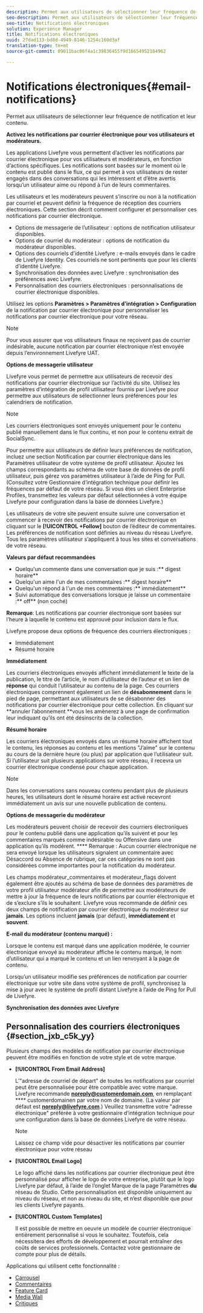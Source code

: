 ```yaml
---
description: Permet aux utilisateurs de sélectionner leur fréquence de notification et leur contenu.
seo-description: Permet aux utilisateurs de sélectionner leur fréquence de notification et leur contenu.
seo-title: Notifications électroniques
solution: Experience Manager
title: Notifications électroniques
uuid: 27dad133-bd8d-4949-8146-1254c160d3af
translation-type: tm+mt
source-git-commit: 09011bac06f4a1c39836455f9d16654952184962

---
```



# Notifications électroniques{#email-notifications}

Permet aux utilisateurs de sélectionner leur fréquence de notification et leur contenu.

**Activez les notifications par courrier électronique pour vos utilisateurs et modérateurs.**

Les applications Livefyre vous permettent d’activer les notifications par courrier électronique pour vos utilisateurs et modérateurs, en fonction d’actions spécifiques. Les notifications sont basées sur le moment où le contenu est publié dans le flux, ce qui permet à vos utilisateurs de rester engagés dans des conversations qui les intéressent et d’être avertis lorsqu’un utilisateur aime ou répond à l’un de leurs commentaires.

Les utilisateurs et les modérateurs peuvent s’inscrire ou non à la notification par courriel et peuvent définir la fréquence de réception des courriers électroniques. Cette section décrit comment configurer et personnaliser ces notifications par courrier électronique.

* Options de messagerie de l’utilisateur : options de notification utilisateur disponibles.
* Options de courriel du modérateur : options de notification du modérateur disponibles.
* Options des courriels d'identité Livefyre : e-mails envoyés dans le cadre de Livefyre Identity. Ces courriels ne sont pertinents que pour les clients d’identité Livefyre.
* Synchronisation des données avec Livefyre : synchronisation des préférences avec Livefyre.
* Personnalisation des courriers électroniques : personnalisations de courrier électronique disponibles.

Utilisez les options **Paramètres &gt; Paramètres d’intégration &gt; Configuration** de la notification par courrier électronique pour personnaliser les notifications par courrier électronique pour votre réseau.

>[!NOTE]
>
>Pour vous assurer que vos utilisateurs finaux ne reçoivent pas de courrier indésirable, aucune notification par courrier électronique n’est envoyée depuis l’environnement Livefyre UAT.

**Options de messagerie utilisateur**

Livefyre vous permet de permettre aux utilisateurs de recevoir des notifications par courrier électronique sur l’activité du site. Utilisez les paramètres d’intégration de profil utilisateur fournis par Livefyre pour permettre aux utilisateurs de sélectionner leurs préférences pour les calendriers de notification.

>[!NOTE]
>
>Les courriers électroniques sont envoyés uniquement pour le contenu publié manuellement dans le flux continu, et non pour le contenu extrait de SocialSync.

Pour permettre aux utilisateurs de définir leurs préférences de notification, incluez une section Notification par courrier électronique dans les Paramètres utilisateur de votre système de profil utilisateur. Ajoutez les champs correspondants au schéma de votre base de données de profil utilisateur, puis gérez vos paramètres utilisateur à l’aide de Ping for Pull. (Consultez votre Gestionnaire d’intégration technique pour définir les fréquences par défaut de votre réseau. Si vous êtes un client Enterprise Profiles, transmettez les valeurs par défaut sélectionnées à votre équipe Livefyre pour configuration dans la base de données Livefyre.)

Les utilisateurs de votre site peuvent ensuite suivre une conversation et commencer à recevoir des notifications par courrier électronique en cliquant sur le **[!UICONTROL +Follow]** bouton de l’éditeur de commentaires. Les préférences de notification sont définies au niveau du réseau Livefyre. Tous les paramètres utilisateur s’appliquent à tous les sites et conversations de votre réseau.

**Valeurs par défaut recommandées**

* Quelqu'un commente dans une conversation que je suis :** digest horaire**
* Quelqu'un aime l'un de mes commentaires :** digest horaire**
* Quelqu'un répond à l'un de mes commentaires :** immédiatement**
* Suivi automatique des conversations lorsque je laisse un commentaire :** off** (non coché)

**Remarque**: Les notifications par courrier électronique sont basées sur l’heure à laquelle le contenu est approuvé pour inclusion dans le flux.

Livefyre propose deux options de fréquence des courriers électroniques :

* Immédiatement
* Résumé horaire

**Immédiatement**

Les courriers électroniques envoyés affichent immédiatement le texte de la publication, le titre de l’article, le nom d’utilisateur de l’auteur et un lien de **réponse** qui conduit l’utilisateur au contenu de la page. Ces courriers électroniques comprennent également un lien de **désabonnement** dans le pied de page, permettant aux utilisateurs de se désabonner des notifications par courrier électronique pour cette collection. En cliquant sur **annuler l’abonnement **vous les amènerez à une page de confirmation leur indiquant qu’ils ont été désinscrits de la collection.

**Résumé horaire**

Les courriers électroniques envoyés dans un résumé horaire affichent tout le contenu, les réponses au contenu et les mentions "J’aime" sur le contenu au cours de la dernière heure (ou plus) par application que l’utilisateur suit. Si l’utilisateur suit plusieurs applications sur votre réseau, il recevra un courrier électronique condensé pour chaque application.

>[!NOTE]
>
>Dans les conversations sans nouveau contenu pendant plus de plusieurs heures, les utilisateurs dont le résumé horaire est activé recevront immédiatement un avis sur une nouvelle publication de contenu.

**Options de messagerie du modérateur**

Les modérateurs peuvent choisir de recevoir des courriers électroniques pour le contenu publié dans une application qu’ils suivent et pour les commentaires marqués comme indésirable ou Offensive dans une application qu’ils modérent. **** Remarque : Aucun courrier électronique ne sera envoyé lorsque les utilisateurs signalent un commentaire avec Désaccord ou Absence de rubrique, car ces catégories ne sont pas considérées comme importantes pour la notification du modérateur.

Les champs modérateur_commentaires et modérateur_flags doivent également être ajoutés au schéma de base de données des paramètres de votre profil utilisateur modérateur afin de permettre aux modérateurs de mettre à jour la fréquence de leurs notifications par courrier électronique et de s’exclure s’ils le souhaitent. Livefyre vous recommande de définir ces deux champs de notification par courrier électronique du modérateur sur **jamais**. Les options incluent **jamais** (par défaut), **immédiatement** et **souvent**.

**E-mail du modérateur (contenu marqué) :**

Lorsque le contenu est marqué dans une application modérée, le courrier électronique envoyé au modérateur affiche le contenu marqué, le nom d’utilisateur qui a marqué le contenu et un lien renvoyant à la page de contenu.

Lorsqu’un utilisateur modifie ses préférences de notification par courrier électronique sur votre site dans votre système de profil, synchronisez la mise à jour avec le système de profil distant Livefyre à l’aide de Ping for Pull de Livefyre.

**Synchronisation des données avec Livefyre**

## Personnalisation des courriers électroniques {#section_jxb_c5k_yy}

Plusieurs champs des modèles de notification par courrier électronique peuvent être modifiés en fonction de votre style et de votre marque.

* **[!UICONTROL From Email Address]**

   L’"adresse de courriel de départ" de toutes les notifications par courriel peut être personnalisée pour être compatible avec votre marque. Livefyre recommande **noreply@customerdomain.com**, en remplaçant **** customerdomainen par votre nom de domaine. (La valeur par défaut est **noreply@livefyre.com**.) Veuillez transmettre votre "adresse électronique" préférée à votre gestionnaire d’intégration technique pour une configuration dans la base de données Livefyre de votre réseau.

   >[!NOTE]
   >
   >Laissez ce champ vide pour désactiver les notifications par courrier électronique pour votre réseau

* **[!UICONTROL Email Logo]**

   Le logo affiché dans les notifications par courrier électronique peut être personnalisé pour afficher le logo de votre entreprise, plutôt que le logo Livefyre par défaut, à l’aide de l’onglet Marque de la page Paramètres **du** réseau de Studio. Cette personnalisation est disponible uniquement au niveau du réseau, et non au niveau du site, et n’est disponible que pour les clients Livefyre payants.

* **[!UICONTROL Custom Templates]**

   Il est possible de mettre en oeuvre un modèle de courrier électronique entièrement personnalisé si vous le souhaitez. Toutefois, cela nécessitera des efforts de développement et pourrait entraîner des coûts de services professionnels. Contactez votre gestionnaire de compte pour plus de détails.



Applications qui utilisent cette fonctionnalité :

* [Carrousel](/help/using/c-about-apps/c-carousel-app/c-carousel-app.md#c_carousel_app)
* [Commentaires](/help/using/c-about-apps/c-comments/c-comments.md)
* [Feature Card](/help/using/c-about-apps/c-feature-card-app/c-feature-card-app.md#c_feature_card_app)
* [Media Wall](/help/using/c-about-apps/c-media-wall-app/c-media-wall-app.md#c_media_wall_app)
* [Critiques](/help/using/c-about-apps/c-reviews-app/c-reviews-app.md#c_reviews_app)

